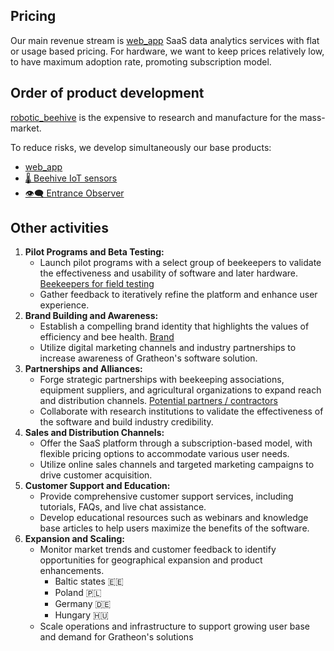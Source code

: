 ## Pricing
Our main revenue stream is [web_app](../products/web_app/web_app.md) SaaS data analytics services with flat or usage based pricing. For hardware, we want to keep prices relatively low, to have maximum adoption rate, promoting subscription model.

## Order of product development
 [robotic_beehive](../products/robotic_beehive/robotic_beehive.md) is the expensive to research and manufacture for the mass-market.
 
To reduce risks, we develop simultaneously our base products:
- [web_app](../products/web_app/web_app.md)
- [🌡️ Beehive IoT sensors](../products/🌡️%20Beehive%20IoT%20sensors/🌡️%20Beehive%20IoT%20sensors.md)
- [👁️‍🗨️ Entrance Observer](../products/👁️‍🗨️%20Entrance%20Observer/👁️‍🗨️%20Entrance%20Observer.md)

## Other activities
1. **Pilot Programs and Beta Testing:**
    - Launch pilot programs with a select group of beekeepers to validate the effectiveness and usability of software and later hardware. [Beekeepers for field testing](https://www.notion.so/Beekeepers-for-field-testing-c89dcb3c4c2f4382b117a407a593d58d?pvs=21)
    - Gather feedback to iteratively refine the platform and enhance user experience.
2. **Brand Building and Awareness:**
    - Establish a compelling brand identity that highlights the values of efficiency and bee health. [Brand](https://www.notion.so/Brand-4b4b6344c0934423b38f3ba1e8cdbbaf?pvs=21)
    - Utilize digital marketing channels and industry partnerships to increase awareness of Gratheon's software solution.
3. **Partnerships and Alliances:**
    - Forge strategic partnerships with beekeeping associations, equipment suppliers, and agricultural organizations to expand reach and distribution channels. [Potential partners / contractors](https://www.notion.so/Potential-partners-contractors-ff5c7b751d7f4058971e61dfe3392cc2?pvs=21)
    - Collaborate with research institutions to validate the effectiveness of the software and build industry credibility. 
4. **Sales and Distribution Channels:**
    - Offer the SaaS platform through a subscription-based model, with flexible pricing options to accommodate various user needs.
    - Utilize online sales channels and targeted marketing campaigns to drive customer acquisition.
5. **Customer Support and Education:**
    - Provide comprehensive customer support services, including tutorials, FAQs, and live chat assistance.
    - Develop educational resources such as webinars and knowledge base articles to help users maximize the benefits of the software.
6. **Expansion and Scaling:**
    - Monitor market trends and customer feedback to identify opportunities for geographical expansion and product enhancements.
        - Baltic states 🇪🇪
        - Poland 🇵🇱
        - Germany 🇩🇪
        - Hungary 🇭🇺
    - Scale operations and infrastructure to support growing user base and demand for Gratheon's solutions